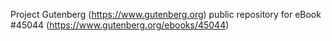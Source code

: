 Project Gutenberg (https://www.gutenberg.org) public repository for eBook #45044 (https://www.gutenberg.org/ebooks/45044)

